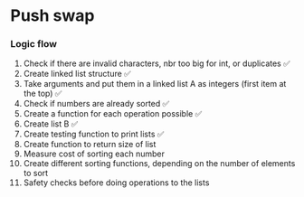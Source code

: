 # Push swap
### Logic flow
1. Check if there are invalid characters, nbr too big for int, or duplicates ✅
2. Create linked list structure ✅
3. Take arguments and put them in a linked list A as integers (first item at the top) ✅
4. Check if numbers are already sorted ✅
5. Create a function for each operation possible ✅
6. Create list B ✅
7. Create testing function to print lists ✅
8. Create function to return size of list
9. Measure cost of sorting each number
10. Create different sorting functions, depending on the number of elements to sort
11. Safety checks before doing operations to the lists


